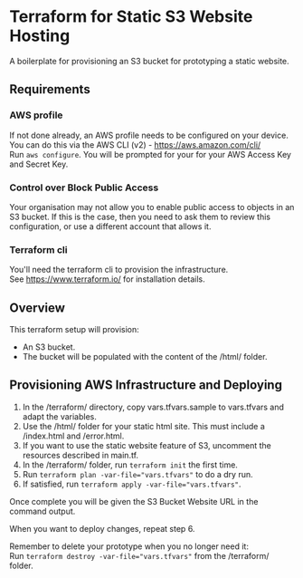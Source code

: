 # Terraform for Static S3 Website Hosting

A boilerplate for provisioning an S3 bucket for prototyping a static website.

## Requirements

### AWS profile

If not done already, an AWS profile needs to be configured on your device. You can do this via the AWS CLI (v2) - https://aws.amazon.com/cli/  
Run `aws configure`.
You will be prompted for your for your AWS Access Key and Secret Key.

### Control over Block Public Access

Your organisation may not allow you to enable public access to objects in an S3 bucket.
If this is the case, then you need to ask them to review this configuration, or use a different account that allows it.

### Terraform cli

You'll need the terraform cli to provision the infrastructure.  
See https://www.terraform.io/ for installation details.

## Overview

This terraform setup will provision:

- An S3 bucket.
- The bucket will be populated with the content of the /html/ folder.

## Provisioning AWS Infrastructure and Deploying

1. In the /terraform/ directory, copy vars.tfvars.sample to vars.tfvars and adapt the variables.
2. Use the /html/ folder for your static html site. This must include a /index.html and /error.html.
3. If you want to use the static website feature of S3, uncomment the resources described in main.tf.
4. In the /terraform/ folder, run `terraform init` the first time.
5. Run `terraform plan -var-file="vars.tfvars"` to do a dry run.
6. If satisfied, run `terraform apply -var-file="vars.tfvars"`.

Once complete you will be given the S3 Bucket Website URL in the command output.

When you want to deploy changes, repeat step 6.

Remember to delete your prototype when you no longer need it:  
Run `terraform destroy -var-file="vars.tfvars"` from the /terraform/ folder.
